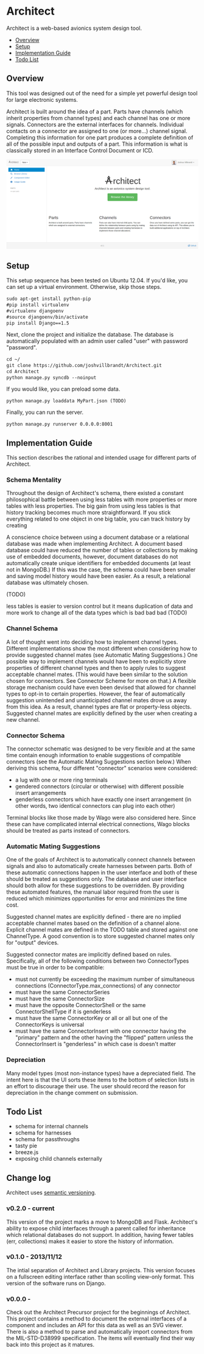 Architect
=========

Architect is a web-based avionics system design tool.

* [Overview](#overview)
* [Setup](#setup)
* [Implementation Guide](#implementation-guide)
* [Todo List](#todo-list)

## Overview

This tool was designed out of the need for a simple yet powerful design tool for large electronic systems.

Architect is built around the idea of a part. Parts have channels (which inherit properties from channel types) and each channel has one or more signals. Connectors are the external interfaces for channels. Individual contacts on a connector are assigned to one (or more...) channel signal. Completing this information for one part produces a complete definition of all of the possible input and outputs of a part. This information is what is classically stored in an Interface Control Document or ICD.

![Architect Screenshot](screenshot.png)

## Setup

This setup sequence has been tested on Ubuntu 12.04. If you'd like, you can set up a virtual environment. Otherwise, skip those steps.

    sudo apt-get install python-pip
    #pip install virtualenv
    #virtualenv djangoenv
    #source djangoenv/bin/activate
    pip install Django==1.5

Next, clone the project and initialize the database. The database is automatically populated with an admin user called "user" with password "password".

    cd ~/
    git clone https://github.com/joshvillbrandt/Architect.git
    cd Architect
    python manage.py syncdb --noinput

If you would like, you can preload some data.

    python manage.py loaddata MyPart.json (TODO)

Finally, you can run the server.

    python manage.py runserver 0.0.0.0:8001

## Implementation Guide

This section describes the rational and intended usage for different parts of Architect.

### Schema Mentality

Throughout the design of Architect's schema, there existed a constant philosophical battle between using less tables with more properties or more tables with less properties. The big gain from using less tables is that history tracking becomes much more straightforward. If you stick everything related to one object in one big table, you can track history by creating 

A conscience choice between using a document database or a relational database was made when implementing Architect. A document based database could have reduced the number of tables or collections by making use of embedded documents, however, document databases do not automatically create unique identifiers for embedded documents (at least not in MongoDB.) If this was the case, the schema could have been smaller and saving model history would have been easier. As a result, a relational database was ultimately chosen.

 (TODO)

less tables is easier to version control but it means duplication of data and more work to change all of the data types which is bad bad bad (TODO)

### Channel Schema

A lot of thought went into deciding how to implement channel types. Different implementations show the most different when considering how to provide suggested channel mates (see Automatic Mating Suggestions.) One possible way to implement channels would have been to explicitly store properties of different channel types and then to apply rules to suggest acceptable channel mates. (This would have been similar to the solution chosen for connectors. See Connector Scheme for more on that.) A flexible storage mechanism could have even been devised that allowed for channel types to opt-in to certain properties. However, the fear of automatically suggestion unintended and unanticipated channel mates drove us away from this idea. As a result, channel types are flat or property-less objects. Suggested channel mates are explicitly defined by the user when creating a new channel.

### Connector Schema

The connector schematic was designed to be very flexible and at the same time contain enough information to enable suggestions of compatible connectors (see the Automatic Mating Suggestions section below.) When deriving this schema, four different "connector" scenarios were considered:

* a lug with one or more ring terminals
* gendered connectors (circular or otherwise) with different possible insert arrangements
* genderless connectors which have exactly one insert arrangement (in other words, two identical connectors can plug into each other)

Terminal blocks like those made by Wago were also considered here. Since these can have complicated internal electrical connections, Wago blocks should be treated as parts instead of connectors.

### Automatic Mating Suggestions

One of the goals of Architect is to automatically connect channels between signals and also to automatically create harnesses between parts. Both of these automatic connections happen in the user interface and both of these should be treated as suggestions only. The database and user interface should both allow for these suggestions to be overridden. By providing these automated features, the manual labor required from the user is reduced which minimizes opportunities for error and minimizes the  time cost.

Suggested channel mates are explicitly defined - there are no implied acceptable channel mates based on the definition of a channel alone. Explicit channel mates are defined in the TODO table and stored against one ChannelType. A good convention is to store suggested channel mates only for "output" devices.

Suggested connector mates are implicitly defined based on rules. Specifically, all of the following conditions between two ConnectorTypes must be true in order to be compatible:

* must not currently be exceeding the maximum number of simultaneous connections (ConnectorType.max_connections) of any connector
* must have the same ConnectorSeries
* must have the same ConnectorSize
* must have the opposite ConnectorShell or the same ConnectorShellType if it is genderless
* must have the same ConnectorKey or all or all but one of the ConnectorKeys is universal
* must have the same ConnectorInsert with one connector having the "primary" pattern and the other having the "flipped" pattern unless the ConnectorInsert is "genderless" in which case is doesn't matter

### Depreciation

Many model types (most non-instance types) have a depreciated field. The intent here is that the UI sorts these items to the bottom of selection lists in an effort to discourage their use. The user should record the reason for depreciation in the change comment on submission.

## Todo List
* schema for internal channels
* schema for harnesses
* schema for passthroughs
* tasty pie
* breeze.js
* exposing child channels externally

## Change log

Architect uses [semantic versioning](http://semver.org/).

### v0.2.0 - current

This version of the project marks a move to MongoDB and Flask. Architect's ability to expose child interfaces through a parent called for inheritance which relational databases do not support. In addition, having fewer tables (err, collections) makes it easier to store the history of information.

### v0.1.0 - 2013/11/12

The intial separation of Architect and Library projects. This version focuses on a fullscreen editing interface rather than scolling view-only format. This version of the software runs on Django.

### v0.0.0 - 

Check out the Architect Precursor project for the beginnings of Architect. This project contains a method to document the external interfaces of a component and includes an API for this data as well as an SVG viewer. There is also a method to parse and automatically import connectors from the MIL-STD-D38999 specification. The items will eventually find their way back into this project as it matures.